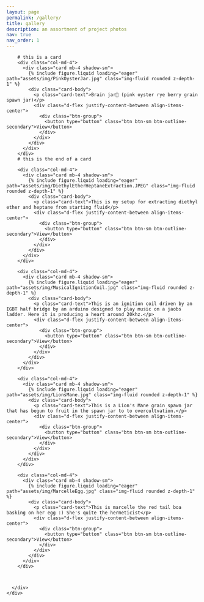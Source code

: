```yaml
---
layout: page
permalink: /gallery/
title: gallery
description: an assortment of project photos 
nav: true
nav_order: 1
---
```


<!-- _pages/gallery.md -->
<div class="gallery">
    <div class="container">
      <div class="row">

        # this is a card
        <div class="col-md-4">
          <div class="card mb-4 shadow-sm">
            {% include figure.liquid loading="eager" path="assets/img/PinkOysterJar.jpg" class="img-fluid rounded z-depth-1" %}
            <div class="card-body">
              <p class="card-text">Brain jar🧠 (pink oyster rye berry grain spawn jar)</p>
              <div class="d-flex justify-content-between align-items-center">
                <div class="btn-group">
                  <button type="button" class="btn btn-sm btn-outline-secondary">View</button>
                </div>
              </div>
            </div>
          </div>
        </div>
        # this is the end of a card

        <div class="col-md-4">
          <div class="card mb-4 shadow-sm">
            {% include figure.liquid loading="eager" path="assets/img/DiethylEtherHeptaneExtraction.JPEG" class="img-fluid rounded z-depth-1" %}
            <div class="card-body">
              <p class="card-text">This is my setup for extracting diethyl ether and heptane from starting fluid</p>
              <div class="d-flex justify-content-between align-items-center">
                <div class="btn-group">
                  <button type="button" class="btn btn-sm btn-outline-secondary">View</button>
                </div>
              </div>
            </div>
          </div>
        </div>

        <div class="col-md-4">
          <div class="card mb-4 shadow-sm">
            {% include figure.liquid loading="eager" path="assets/img/MusicalIgnitionCoil.jpg" class="img-fluid rounded z-depth-1" %}
            <div class="card-body">
              <p class="card-text">This is an ignition coil driven by an IGBT half bridge by an arduino designed to play music on a jaobs ladder. Here it is producing a heart around 20khz.</p>
              <div class="d-flex justify-content-between align-items-center">
                <div class="btn-group">
                  <button type="button" class="btn btn-sm btn-outline-secondary">View</button>
                </div>
              </div>
            </div>
          </div>
        </div>

        <div class="col-md-4">
          <div class="card mb-4 shadow-sm">
            {% include figure.liquid loading="eager" path="assets/img/LionsMane.jpg" class="img-fluid rounded z-depth-1" %}
            <div class="card-body">
              <p class="card-text">This is a Lion's Mane grain spawn jar that has begun to fruit in the spawn jar to to overcultvation.</p>
              <div class="d-flex justify-content-between align-items-center">
                <div class="btn-group">
                  <button type="button" class="btn btn-sm btn-outline-secondary">View</button>
                </div>
              </div>
            </div>
          </div>
        </div>

        <div class="col-md-4">
          <div class="card mb-4 shadow-sm">
            {% include figure.liquid loading="eager" path="assets/img/MarcelleEgg.jpg" class="img-fluid rounded z-depth-1" %}
            <div class="card-body">
              <p class="card-text">This is marcelle the red tail boa basking on her egg :) She's quite the hermeticist</p>
              <div class="d-flex justify-content-between align-items-center">
                <div class="btn-group">
                  <button type="button" class="btn btn-sm btn-outline-secondary">View</button>
                </div>
              </div>
            </div>
          </div>
        </div>



      </div>
    </div>
</div>
